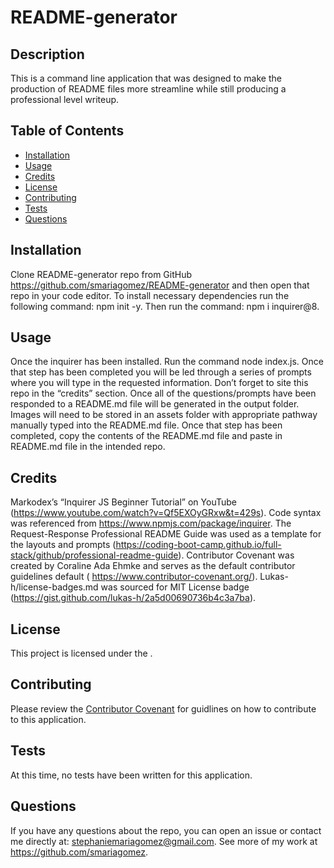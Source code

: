 # README-generator


  
  ## Description
  This is a command line application that was designed to make the production of README files more streamline while still producing a professional level writeup.
  
  ## Table of Contents
  
  - [Installation](#installation)
  - [Usage](#usage)
  - [Credits](#credits)
  - [License](#license)
  - [Contributing](#contributing)
  - [Tests](#tests)
  - [Questions](#questions)
  
  ## Installation
  Clone README-generator repo from GitHub https://github.com/smariagomez/README-generator and then open that repo in your code editor. To install necessary dependencies run the following command: npm init -y. Then run the command: npm i inquirer@8.

  
  ## Usage
  Once the inquirer has been installed. Run the command node index.js. Once that step has been completed you will be led through a series of prompts where you will type in the requested information. Don’t forget to site this repo in the “credits” section. Once all of the questions/prompts have been responded to a README.md file will be generated in the output folder. Images will need to be stored in an assets folder with appropriate <src> pathway manually typed into the README.md file. Once that step has been completed, copy the contents of the README.md file and paste in README.md file in the intended repo.

      
  ## Credits
  Markodex’s “Inquirer JS Beginner Tutorial” on YouTube  (https://www.youtube.com/watch?v=Qf5EXOyGRxw&t=429s).  Code syntax was referenced from https://www.npmjs.com/package/inquirer. The Request-Response Professional README Guide was used as a template for the layouts and prompts (https://coding-boot-camp.github.io/full-stack/github/professional-readme-guide). Contributor Covenant was created by Coraline Ada Ehmke and serves as the default contributor guidelines default ( https://www.contributor-covenant.org/). Lukas-h/license-badges.md was sourced for MIT License badge (https://gist.github.com/lukas-h/2a5d00690736b4c3a7ba).
  
  ## License

  This project is licensed under the .
  
  ## Contributing
   Please review the [Contributor Covenant](https://www.contributor-covenant.org/) for guidlines on how to contribute to this application.
  
  ## Tests
  At this time, no tests have been written for this application.

  ## Questions

  If you have any questions about the repo, you can open an issue or contact me directly at: stephaniemariagomez@gmail.com. See more of my work at https://github.com/smariagomez.

